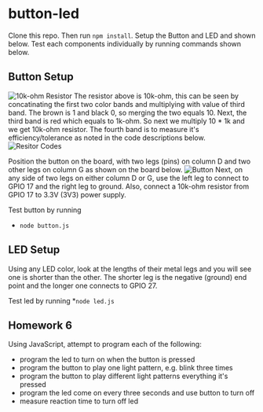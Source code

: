 # button-led
Clone this repo. Then run ```npm install```. Setup the Button and LED and shown below. Test each components individually by running commands shown below. 

## Button Setup
![10k-ohm Resistor](https://jackharth1.files.wordpress.com/2013/06/resistor001.jpg)
The resistor above is 10k-ohm, this can be seen by concatinating the first two color bands and multiplying with value of third band. The brown is 1 and black 0, so merging the two equals 10. Next, the third band is red which equals to 1k-ohm. So next we multiply 10 * 1k and we get 10k-ohm resistor. The fourth band is to measure it's efficiency/tolerance as noted in the code descriptions below.
![Resitor Codes](https://cdn.instructables.com/FGG/TBC9/H4VQNQFG/FGGTBC9H4VQNQFG.MEDIUM.gif)

Position the button on the board, with two legs (pins) on column D and two other legs on column G as shown on the board below.
![Button](https://grantwinney.com/wp-content/uploads/2016/05/morse-code-button-click-2.jpg)
Next, on any side of two legs on either column D or G, use the left leg to connect to GPIO 17 and the right leg to ground. Also, connect a 10k-ohm resistor from GPIO 17 to 3.3V (3V3) power supply.

Test button by running 
* ```node button.js```

## LED Setup
Using any LED color, look at the lengths of their metal legs and you will see one is shorter than the other. The shorter leg is the negative (ground) end point and the longer one connects to GPIO 27.

Test led by running
*```node led.js```

## Homework 6
Using JavaScript, attempt to program each of the following:

* program the led to turn on when the button is pressed
* program the button to play one light pattern, e.g. blink three times
* program the button to play different light patterns everything it's pressed
* program the led come on every three seconds and use button to turn off
* measure reaction time to turn off led


